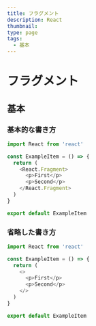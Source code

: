 ```yaml
---
title: フラグメント
description: React
thumbnail:
type: page
tags:
  - 基本
---
```


# フラグメント

## 基本

### 基本的な書き方

```ts {} [ExampleItem.ts]
import React from 'react'

const ExampleItem = () => {
  return (
    <React.Fragment>
      <p>First</p>
      <p>Second</p>
    </React.Fragment>
  )
}

export default ExampleItem
```

### 省略した書き方

```ts {} [ExampleItem.ts]
import React from 'react'

const ExampleItem = () => {
  return (
    <>
      <p>First</p>
      <p>Second</p>
    </>
  )
}

export default ExampleItem
```
